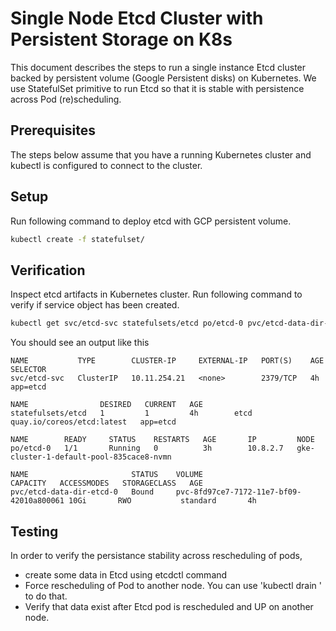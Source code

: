 # Single Node Etcd Cluster with Persistent Storage on K8s
This document describes the steps to run a single instance Etcd cluster backed
by persistent volume (Google Persistent disks) on Kubernetes. We use StatefulSet
primitive to run Etcd so that it is stable with persistence across Pod (re)scheduling.

## Prerequisites
The steps below assume that you have a running Kubernetes cluster and kubectl is
configured to connect to the cluster.

## Setup
Run following command to deploy etcd with GCP persistent volume.
```sh
kubectl create -f statefulset/
```

## Verification
Inspect etcd artifacts in Kubernetes cluster.
Run following command to verify if service object has been created.
```sh
kubectl get svc/etcd-svc statefulsets/etcd po/etcd-0 pvc/etcd-data-dir-etcd-0 -o wide
```

You should see an output like this
```
NAME           TYPE        CLUSTER-IP     EXTERNAL-IP   PORT(S)    AGE SELECTOR
svc/etcd-svc   ClusterIP   10.11.254.21   <none>        2379/TCP   4h app=etcd

NAME                DESIRED   CURRENT   AGE
statefulsets/etcd   1         1         4h        etcd quay.io/coreos/etcd:latest   app=etcd

NAME        READY     STATUS    RESTARTS   AGE       IP         NODE
po/etcd-0   1/1       Running   0          3h        10.8.2.7   gke-cluster-1-default-pool-835cace8-nvmn

NAME                       STATUS    VOLUME                                   CAPACITY   ACCESSMODES   STORAGECLASS   AGE
pvc/etcd-data-dir-etcd-0   Bound     pvc-8fd97ce7-7172-11e7-bf09-42010a800061 10Gi       RWO           standard       4h
```


## Testing
In order to verify the persistance stability across rescheduling of pods,
  * create some data in Etcd using etcdctl command
  * Force rescheduling of Pod to another node. You can use 'kubectl drain
    <node>' to do that.
  * Verify that data exist after Etcd pod is rescheduled and UP on another node.

